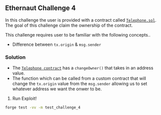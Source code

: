 ## Ethernaut Challenge 4

In this challenge the user is provided with a contract called [`Telephone.sol`](./Telephone.sol). The goal of this challenge claim the ownership of the contract.

This challenge requires user to be familiar with the following concepts..

- Difference between `tx.origin` & `msg.sender`

### Solution

- The [`Telephone contract`](./Telephone.sol) has a `changeOwner()` that takes in an address value. 
- The function which can be called from a custom contract that will change the `tx.origin` value from the `msg.sender` allowing us to set whatever address we want the onwer to be.

1. Run Exploit!

```sh
forge test -vv -m test_challenge_4
```

